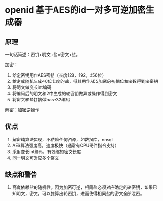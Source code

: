 # openid 基于AES的id一对多可逆加密生成器
## 原理
一句话简述：密钥+明文+盐=密文+盐。

加密：
1. 给定密钥用作AES密钥（长度128，192，256位）
2. 给定或随机生成40位长度的盐，将其用作AES加密的初相位和轮数得到轮密钥
3. 将明文做变长int编码
4. 将编码后的明文和2中生成的轮密钥做异或操作得到密文
5. 将密文和盐拼接做base32编码

解密：加密逆操作

## 优点
1. 解密纯算法实现，不依赖任何资源，如数据库，nosql
2. AES算法强度高，速度极快（通常有CPU硬件指令支持）
3. 采用变长int编码，有效缩短密文长度
4. 同一明文可对应多个密文

## 缺点和警告
1. 高度依赖盐的随机性。因为加密可逆，相同盐必须对应确定的轮密钥，如果已知明文，密文，可以推算出轮密钥，进而使得相同盐的密文全部泄密。
